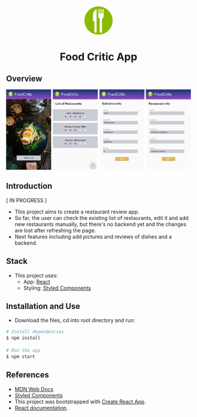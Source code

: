 <p align="center"><img src="./src/assets/logo.svg" alt="logo" width="80"/></p>

<h1 align="center">Food Critic App </h1>

## Overview

<p align="center"><img src="./src/assets/screens.png" alt="screenshot"/></p>


## Introduction
[ IN PROGRESS ]
- This project aims to create a restaurant review app.
- So far, the user can check the existing list of restaurants, edit it and add new restaurants manually, but there's no backend yet and the changes are lost after refreshing the page.
- Next features including add pictures and reviews of dishes and a backend.

## Stack

- This project uses: 
  - App: [React](https://reactjs.org/)
  - Styling: [Styled Components](https://www.styled-components.com/)

## Installation and Use

- Download the files, cd into root directory and run:
```bash
# Install dependencies
$ npm install

# Run the app
$ npm start
```

## References

- [MDN Web Docs](https://developer.mozilla.org/en-US/)
- [Styled Components](https://www.styled-components.com/)
- This project was bootstrapped with [Create React App](https://github.com/facebook/create-react-app).
- [React documentation](https://reactjs.org/).
